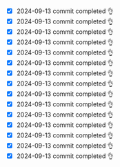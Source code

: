 - [x] 2024-09-13 commit completed 👌
- [x] 2024-09-13 commit completed 👌
- [x] 2024-09-13 commit completed 👌
- [x] 2024-09-13 commit completed 👌
- [x] 2024-09-13 commit completed 👌
- [x] 2024-09-13 commit completed 👌
- [x] 2024-09-13 commit completed 👌
- [x] 2024-09-13 commit completed 👌
- [x] 2024-09-13 commit completed 👌
- [x] 2024-09-13 commit completed 👌
- [x] 2024-09-13 commit completed 👌
- [x] 2024-09-13 commit completed 👌
- [x] 2024-09-13 commit completed 👌
- [x] 2024-09-13 commit completed 👌
- [x] 2024-09-13 commit completed 👌
